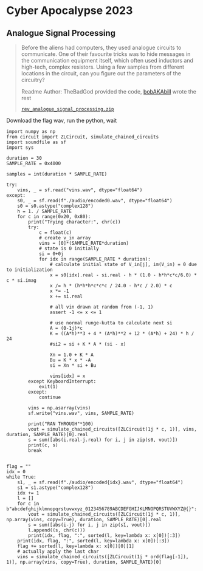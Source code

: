 # Cyber Apocalypse 2023

## Analogue Signal Processing

> Before the aliens had computers, they used analogue circuits to communicate. One of their favourite tricks was to hide messages in the communication equipment itself, which often used inductors and high-tech, complex resistors. Using a few samples from different locations in the circuit, can you figure out the parameters of the circuitry?
>
>  Readme Author: TheBadGod provided the code, [bobAKAbill](github.com/bobakabill) wrote the rest
>
> [`rev_analogue_signal_processing.zip`](rev_analogue_signal_processing.zip)

Download the flag wav, run the python, wait

```
import numpy as np
from circuit import ZLCircuit, simulate_chained_circuits
import soundfile as sf
import sys

duration = 30
SAMPLE_RATE = 0x4000

samples = int(duration * SAMPLE_RATE)

try:
    vins, _ = sf.read("vins.wav", dtype="float64")
except:
    s0, _ = sf.read(f"./audio/encoded0.wav", dtype="float64")
    s0 = s0.astype("complex128")
    h = 1. / SAMPLE_RATE
    for c in range(0x20, 0x80):
        print("Trying character:", chr(c))
        try:
            c = float(c)
            # create v_in array
            vins = [0]*(SAMPLE_RATE*duration)
            # state is 0 initially
            si = 0+0j
            for idx in range(SAMPLE_RATE * duration):
                # calculate initial state of V_in[j], im(V_in) = 0 due to initialization
                x = s0[idx].real - si.real - h * (1.0 - h*h*c*c/6.0) * c * si.imag
                x /= h * (h*h*h*c*c*c / 24.0 - h*c / 2.0) * c
                x *= -1
                x += si.real

                # all vin drawn at random from (-1, 1)
                assert -1 <= x <= 1

                # use normal runge-kutta to calculate next si
                A = (0-1j)*c
                K = ((A*h)**3 + 4 * (A*h)**2 + 12 * (A*h) + 24) * h / 24
                #si2 = si + K * A * (si - x)

                Xn = 1.0 + K * A
                Bu = K * x * -A
                si = Xn * si + Bu

                vins[idx] = x
        except KeyboardInterrupt:
            exit(1)
        except:
            continue

        vins = np.asarray(vins)
        sf.write("vins.wav", vins, SAMPLE_RATE)

        print("RAN THROUGH"*100)
        vout = simulate_chained_circuits([ZLCircuit(1j * c, 1)], vins, duration, SAMPLE_RATE)[0].real
        s = sum([abs(i.real-j.real) for i, j in zip(s0, vout)])
        print(c, s)
        break


flag = ""
idx = 0
while True:
    s1, _ = sf.read(f"./audio/encoded{idx}.wav", dtype="float64")
    s1 = s1.astype("complex128")
    idx += 1
    l = []
    for c in b"abcdefghijklmnopqrstuvwxyz_0123456789ABCDEFGHIJKLMNOPQRSTUVWXYZ@{}":
        vout = simulate_chained_circuits([ZLCircuit(1j * c, 1)], np.array(vins, copy=True), duration, SAMPLE_RATE)[0].real
        s = sum([abs(i-j) for i, j in zip(s1, vout)])
        l.append((s, chr(c)))
        print(idx, flag, ":", sorted(l, key=lambda x: x[0])[:3])
    print(idx, flag, ":", sorted(l, key=lambda x: x[0])[:3])
    flag += sorted(l, key=lambda x: x[0])[0][1]
    # actually apply the last char
    vins = simulate_chained_circuits([ZLCircuit(1j * ord(flag[-1]), 1)], np.array(vins, copy=True), duration, SAMPLE_RATE)[0]
```